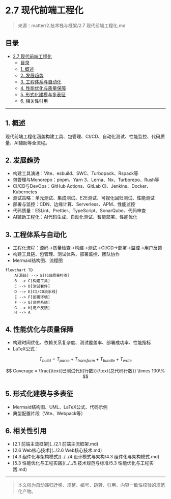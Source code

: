 # 2.7 现代前端工程化

> 来源：matter/2.技术栈与框架/2.7 现代前端工程化.md

## 目录

- [2.7 现代前端工程化](#27-现代前端工程化)
  - [目录](#目录)
  - [1. 概述](#1-概述)
  - [2. 发展趋势](#2-发展趋势)
  - [3. 工程体系与自动化](#3-工程体系与自动化)
  - [4. 性能优化与质量保障](#4-性能优化与质量保障)
  - [5. 形式化建模与多表征](#5-形式化建模与多表征)
  - [6. 相关性引用](#6-相关性引用)

---

## 1. 概述

现代前端工程化涵盖构建工具、包管理、CI/CD、自动化测试、性能监控、代码质量、AI辅助等全流程。

## 2. 发展趋势

- 构建工具演进：Vite、esbuild、SWC、Turbopack、Rspack等
- 包管理与Monorepo：pnpm、Yarn 3、Lerna、Nx、Turborepo、Rush等
- CI/CD与DevOps：GitHub Actions、GitLab CI、Jenkins、Docker、Kubernetes
- 测试策略：单元测试、集成测试、E2E测试、可视化回归测试、性能测试
- 部署与监控：CDN、边缘计算、Serverless、APM、性能监控
- 代码质量：ESLint、Prettier、TypeScript、SonarQube、代码审查
- AI辅助工程化：AI代码生成、自动化测试、智能部署、性能优化

## 3. 工程体系与自动化

- 工程化流程：源码→质量检查→构建→测试→CI/CD→部署→监控→用户反馈
- 构建工具链、包管理、测试体系、部署监控、团队协作
- Mermaid结构图、流程图

```mermaid
flowchart TD
    A[源码] --> B[代码质量检查]
    B --> C[构建工具]
    C --> D[测试套件]
    D --> E[CI/CD流水线]
    E --> F[部署环境]
    F --> G[监控系统]
    G --> H[用户反馈]
    H --> A
```

## 4. 性能优化与质量保障

- 构建时间优化、依赖关系复杂度、测试覆盖率、部署成功率、性能指标
- LaTeX公式：

$$
T_{build} = T_{parse} + T_{transform} + T_{bundle} + T_{write}
$$

$$
Coverage = \frac{\text{已测试代码行数}}{\text{总代码行数}} \times 100\%
$$

## 5. 形式化建模与多表征

- Mermaid结构图、UML、LaTeX公式、代码示例
- 典型配置片段（Vite、Webpack等）

## 6. 相关性引用

- [2.1 前端主流框架](../2.1 前端主流框架.md)
- [2.6 Web核心技术](../2.6 Web核心技术.md)
- [4.3 组件化与架构模式](../../4.设计模式与架构/4.3 组件化与架构模式.md)
- [5.3 性能优化与工程实践](../../5.技术规范与标准/5.3 性能优化与工程实践.md)

---

> 本文档为自动递归迁移、规整、编号、跳转、引用、内容一致性校验的规范化产物。
